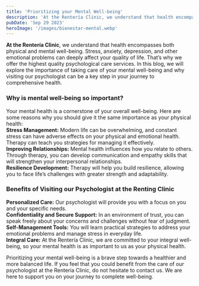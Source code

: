 ```yaml
--- 
title: 'Prioritizing your Mental Well-being'
description: 'At the Rentería Clinic, we understand that health encompasses both physical and mental well-being. Stress, anxiety, depression, and other emotional problems can deeply affect your quality of life.'
pubDate: 'Sep 29 2023'
heroImage: '/images/bienestar-mental.webp'
---
```


**At the Rentería Clinic**, we understand that health encompasses both physical and mental well-being. Stress, anxiety, depression, and other emotional problems can deeply affect your quality of life. That’s why we offer the highest quality psychological care services. In this blog, we will explore the importance of taking care of your mental well-being and why visiting our psychologist can be a key step in your journey to comprehensive health.

### Why is mental well-being so important?
Your mental health is a cornerstone of your overall well-being. Here are some reasons why you should give it the same importance as your physical health:<br>
**Stress Management:** Modern life can be overwhelming, and constant stress can have adverse effects on your physical and emotional health. Therapy can teach you strategies for managing it effectively.<br>
**Improving Relationships:** Mental health influences how you relate to others. Through therapy, you can develop communication and empathy skills that will strengthen your interpersonal relationships.<br>
**Resilience Development:** Therapy will help you build resilience, allowing you to face life’s challenges with greater strength and adaptability.

### Benefits of Visiting our Psychologist at the Renting Clinic
**Personalized Care:** Our psychologist will provide you with a focus on you and your specific needs.<br>
**Confidentiality and Secure Support:** In an environment of trust, you can speak freely about your concerns and challenges without fear of judgment.<br>
**Self-Management Tools:** You will learn practical strategies to address your emotional problems and manage stress in everyday life.<br>
**Integral Care:** At the Rentería Clinic, we are committed to your integral well-being, so your mental health is as important to us as your physical health.

Prioritizing your mental well-being is a brave step towards a healthier and more balanced life. If you feel that you could benefit from the care of our psychologist at the Rentería Clinic, do not hesitate to contact us. We are here to support you on your journey to complete well-being.